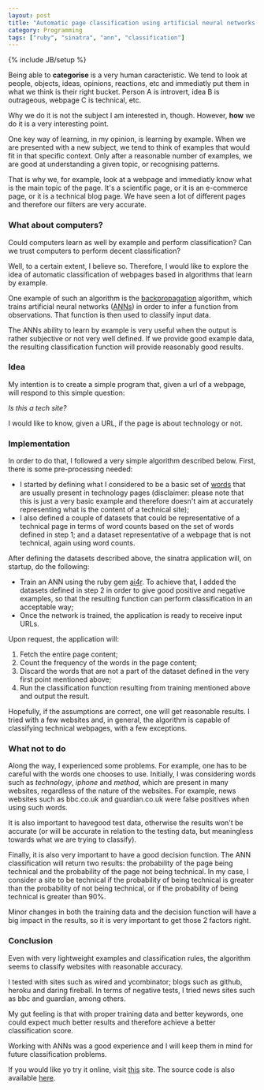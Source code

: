```yaml
---
layout: post
title: "Automatic page classification using artificial neural networks (classifyit.herokuapp.com)"
category: Programming
tags: ["ruby", "sinatra", "ann", "classification"]
---
```

{% include JB/setup %}

Being able to **categorise** is a very human caracteristic. We tend to look at people, objects, ideas, opinions, reactions, etc and immediatly put them in what we think is their right bucket. Person A is introvert, idea B is outrageous, webpage C is technical, etc. 

Why we do it is not the subject I am interested in, though. However, **how** we do it is a very interesting point.

One key way of learning, in my opinion, is learning by example. When we are presented with a new subject, we tend to think of examples that would fit in that specific context. Only after a reasonable number of examples, we are good at understanding a given topic, or recognising patterns.

That is why we, for example, look at a webpage and immediatly know what is the main topic of the page. It's a scientific page, or it is an e-commerce page, or it is a technical blog page. We have seen a lot of different pages and therefore our filters are very accurate.

### What about computers?

Could computers learn as well by example and perform classification? Can we trust computers to perform decent classification?

Well, to a certain extent, I believe so. Therefore, I would like to explore the idea of automatic classification of webpages based in algorithms that learn by example.

One example of such an algorithm is the [backpropagation](http://en.wikipedia.org/wiki/Backpropagation) algorithm, which trains artificial neural networks ([ANNs](http://en.wikipedia.org/wiki/Artificial_neural_network)) in order to infer a function from observations. That function is then used to classify input data.

The ANNs ability to learn by example is very useful when the output is rather subjective or not very well defined. If we provide good example data, the resulting classification function will provide reasonably good results.

### Idea

My intention is to create a simple program that, given a url of a webpage, will respond to this simple question: 

*Is this a tech site?*

I would like to know, given a URL, if the page is about technology or not. 

### Implementation

In order to do that, I followed a very simple algorithm described below. First, there is some pre-processing needed:

- I started by defining what I considered to be a basic set of [words](TODO) that are usually present in technology pages (disclaimer: please note that this is just a very basic example and therefore doesn't aim at accurately representing what is the content of a technical site);
- I also defined a couple of datasets that could be representative of a technical page in terms of word counts based on the set of words defined in step 1; and a dataset representative of a webpage that is not technical, again using word counts.

After defining the datasets described above, the sinatra application will, on startup, do the following:

- Train an ANN using the ruby gem [ai4r](http://ai4r.rubyforge.org/). To achieve that, I added the datasets defined in step 2 in order to give good positive and negative examples, so that the resulting function can perform classification in an acceptable way;
- Once the network is trained, the application is ready to receive input URLs.

Upon request, the application will:

1. Fetch the entire page content;
2. Count the frequency of the words in the page content;
3. Discard the words that are not a part of the dataset defined in the very first point mentioned above;
4. Run the classification function resulting from training mentioned above and output the result.

Hopefully, if the assumptions are correct, one will get reasonable results. I tried with a few websites and, in general, the algorithm is capable of classifying technical webpages, with a few exceptions.

### What not to do

Along the way, I experienced some problems. For example, one has to be careful with the words one chooses to use. Initially, I was considering words such as *technology*, *iphone* and *method*, which are present in many websites, regardless of the nature of the websites. For example, news websites such as bbc.co.uk and guardian.co.uk were false positives when using such words. 

It is also important to havegood test data, otherwise the results won't be accurate (or will be accurate in relation to the testing data, but meaningless towards what we are trying to classify).

Finally, it is also very important to have a good decision function. The ANN classification will return two results: the probability of the page being technical and the probability of the page not being technical. In my case, I consider a site to be technical if the probability of being technical is greater than the probability of not being technical, or if the probability of being technical is greater than 90%.

Minor changes in both the training data and the decision function will have a big impact in the results, so it is very important to get those 2 factors right.

### Conclusion

Even with very lightweight examples and classification rules, the algorithm seems to classify websites with reasonable accuracy. 

I tested with sites such as wired and ycombinator; blogs such as github, heroku and daring fireball. In terms of negative tests, I tried news sites such as bbc and guardian, among others.

My gut feeling is that with proper training data and better keywords, one could expect much better results and therefore achieve a better classification score.

Working with ANNs was a good experience and I will keep them in mind for future classification problems.

If you would like yo try it online, visit [this](http://classifyit.herokuapp.com/) site. The source code is also available [here](https://github.com/carvil/classify.it).
